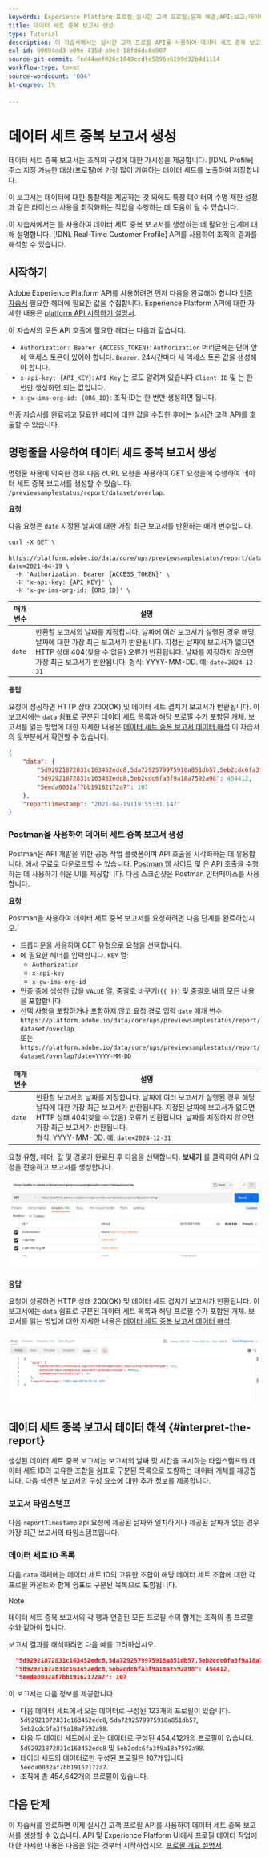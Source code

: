 ```yaml
---
keywords: Experience Platform;프로필;실시간 고객 프로필;문제 해결;API;보고;데이터 세트 중복 보고서;프로필 데이터
title: 데이터 세트 중복 보고서 생성
type: Tutorial
description: 이 자습서에서는 실시간 고객 프로필 API를 사용하여 데이터 세트 중복 보고서를 생성하는 데 필요한 단계에 대해 설명합니다.
exl-id: 90894ed3-b09e-435d-a9e3-18fd6dc8e907
source-git-commit: fcd44aef026c1049ccdfe5896e6199d32b4d1114
workflow-type: tm+mt
source-wordcount: '884'
ht-degree: 1%

---
```


# 데이터 세트 중복 보고서 생성

데이터 세트 중복 보고서는 조직의 구성에 대한 가시성을 제공합니다. [!DNL Profile] 주소 지정 가능한 대상(프로필)에 가장 많이 기여하는 데이터 세트를 노출하여 저장합니다.

이 보고서는 데이터에 대한 통찰력을 제공하는 것 외에도 특정 데이터의 수명 제한 설정과 같은 라이선스 사용을 최적화하는 작업을 수행하는 데 도움이 될 수 있습니다.

이 자습서에서는 를 사용하여 데이터 세트 중복 보고서를 생성하는 데 필요한 단계에 대해 설명합니다. [!DNL Real-Time Customer Profile] API를 사용하여 조직의 결과를 해석할 수 있습니다.

## 시작하기

Adobe Experience Platform API를 사용하려면 먼저 다음을 완료해야 합니다 [인증 자습서](https://www.adobe.com/go/platform-api-authentication-en) 필요한 헤더에 필요한 값을 수집합니다. Experience Platform API에 대한 자세한 내용은 [platform API 시작하기 설명서](../../landing/api-guide.md).

이 자습서의 모든 API 호출에 필요한 헤더는 다음과 같습니다.

* `Authorization: Bearer {ACCESS_TOKEN}`: `Authorization` 머리글에는 단어 앞에 액세스 토큰이 있어야 합니다. `Bearer`. 24시간마다 새 액세스 토큰 값을 생성해야 합니다.
* `x-api-key: {API_KEY}`: `API Key` 는 로도 알려져 있습니다 `Client ID` 및 는 한 번만 생성하면 되는 값입니다.
* `x-gw-ims-org-id: {ORG_ID}`: 조직 ID는 한 번만 생성하면 됩니다.

인증 자습서를 완료하고 필요한 헤더에 대한 값을 수집한 후에는 실시간 고객 API를 호출할 수 있습니다.

## 명령줄을 사용하여 데이터 세트 중복 보고서 생성

명령줄 사용에 익숙한 경우 다음 cURL 요청을 사용하여 GET 요청을에 수행하여 데이터 세트 중복 보고서를 생성할 수 있습니다. `/previewsamplestatus/report/dataset/overlap`.

**요청**

다음 요청은 `date` 지정된 날짜에 대한 가장 최근 보고서를 반환하는 매개 변수입니다.

```shell
curl -X GET \
  https://platform.adobe.io/data/core/ups/previewsamplestatus/report/dataset/overlap?date=2021-04-19 \
  -H 'Authorization: Bearer {ACCESS_TOKEN}' \
  -H 'x-api-key: {API_KEY}' \
  -H 'x-gw-ims-org-id: {ORG_ID}' \
```

| 매개변수 | 설명 |
|---|---|
| `date` | 반환할 보고서의 날짜를 지정합니다. 날짜에 여러 보고서가 실행된 경우 해당 날짜에 대한 가장 최근 보고서가 반환됩니다. 지정된 날짜에 보고서가 없으면 HTTP 상태 404(찾을 수 없음) 오류가 반환됩니다. 날짜를 지정하지 않으면 가장 최근 보고서가 반환됩니다. 형식: YYYY-MM-DD. 예: `date=2024-12-31` |

**응답**

요청이 성공하면 HTTP 상태 200(OK) 및 데이터 세트 겹치기 보고서가 반환됩니다. 이 보고서에는 `data` 쉼표로 구분된 데이터 세트 목록과 해당 프로필 수가 포함된 개체. 보고서를 읽는 방법에 대한 자세한 내용은 [데이터 세트 중복 보고서 데이터 해석](#interpret-the-report) 이 자습서의 뒷부분에서 확인할 수 있습니다.

```json
{
    "data": {
        "5d92921872831c163452edc8,5da7292579975918a851db57,5eb2cdc6fa3f9a18a7592a98": 123,
        "5d92921872831c163452edc8,5eb2cdc6fa3f9a18a7592a98": 454412,
        "5eeda0032af7bb19162172a7": 107
    },
    "reportTimestamp": "2021-04-19T19:55:31.147"
}
```

### Postman을 사용하여 데이터 세트 중복 보고서 생성

Postman은 API 개발을 위한 공동 작업 플랫폼이며 API 호출을 시각화하는 데 유용합니다. 에서 무료로 다운로드할 수 있습니다. [Postman 웹 사이트](https://www.postman.com) 및 은 API 호출을 수행하는 데 사용하기 쉬운 UI를 제공합니다. 다음 스크린샷은 Postman 인터페이스를 사용합니다.

**요청**

Postman을 사용하여 데이터 세트 중복 보고서를 요청하려면 다음 단계를 완료하십시오.

* 드롭다운을 사용하여 GET 유형으로 요청을 선택합니다.
* 에 필요한 헤더를 입력합니다. `KEY` 열:
   * `Authorization`
   * `x-api-key`
   * `x-gw-ims-org-id`
* 인증 중에 생성한 값을 `VALUE` 열, 중괄호 바꾸기(`{{ }}`) 및 중괄호 내의 모든 내용을 포함합니다.
* 선택 사항을 포함하거나 포함하지 않고 요청 경로 입력 `date` 매개 변수:
   `https://platform.adobe.io/data/core/ups/previewsamplestatus/report/dataset/overlap`\
   또는
   `https://platform.adobe.io/data/core/ups/previewsamplestatus/report/dataset/overlap?date=YYYY-MM-DD`

| 매개변수 | 설명 |
|---|---|
| `date` | 반환할 보고서의 날짜를 지정합니다. 날짜에 여러 보고서가 실행된 경우 해당 날짜에 대한 가장 최근 보고서가 반환됩니다. 지정된 날짜에 보고서가 없으면 HTTP 상태 404(찾을 수 없음) 오류가 반환됩니다. 날짜를 지정하지 않으면 가장 최근 보고서가 반환됩니다. <br/>형식: YYYY-MM-DD. 예: `date=2024-12-31` |

요청 유형, 헤더, 값 및 경로가 완료된 후 다음을 선택합니다. **보내기** 를 클릭하여 API 요청을 전송하고 보고서를 생성합니다.

![](../images/dataset-overlap-report/postman-request.png)

**응답**

요청이 성공하면 HTTP 상태 200(OK) 및 데이터 세트 겹치기 보고서가 반환됩니다. 이 보고서에는 `data` 쉼표로 구분된 데이터 세트 목록과 해당 프로필 수가 포함된 개체. 보고서를 읽는 방법에 대한 자세한 내용은 [데이터 세트 중복 보고서 데이터 해석](#interpret-the-report).

![](../images/dataset-overlap-report/postman-response.png)

## 데이터 세트 중복 보고서 데이터 해석 {#interpret-the-report}

생성된 데이터 세트 중복 보고서는 보고서의 날짜 및 시간을 표시하는 타임스탬프와 데이터 세트 ID의 고유한 조합을 쉼표로 구분된 목록으로 포함하는 데이터 개체를 제공합니다. 다음 섹션은 보고서의 구성 요소에 대한 추가 정보를 제공합니다.

### 보고서 타임스탬프

다음 `reportTimestamp` api 요청에 제공된 날짜와 일치하거나 제공된 날짜가 없는 경우 가장 최근 보고서의 타임스탬프입니다.

### 데이터 세트 ID 목록

다음 `data` 객체에는 데이터 세트 ID의 고유한 조합이 해당 데이터 세트 조합에 대한 각 프로필 카운트와 함께 쉼표로 구분된 목록으로 포함됩니다.

>[!NOTE]
>
>데이터 세트 중복 보고서의 각 행과 연결된 모든 프로필 수의 합계는 조직의 총 프로필 수와 같아야 합니다.

보고서 결과를 해석하려면 다음 예를 고려하십시오.

```json
  "5d92921872831c163452edc8,5da7292579975918a851db57,5eb2cdc6fa3f9a18a7592a98": 123,
  "5d92921872831c163452edc8,5eb2cdc6fa3f9a18a7592a98": 454412,
  "5eeda0032af7bb19162172a7": 107
```

이 보고서는 다음 정보를 제공합니다.

* 다음 데이터 세트에서 오는 데이터로 구성된 123개의 프로필이 있습니다. `5d92921872831c163452edc8`, `5da7292579975918a851db57`, `5eb2cdc6fa3f9a18a7592a98`.
* 다음 두 데이터 세트에서 오는 데이터로 구성된 454,412개의 프로필이 있습니다. `5d92921872831c163452edc8` 및 `5eb2cdc6fa3f9a18a7592a98`.
* 데이터 세트의 데이터로만 구성된 프로필은 107개입니다 `5eeda0032af7bb19162172a7`.
* 조직에 총 454,642개의 프로필이 있습니다.

## 다음 단계

이 자습서를 완료하면 이제 실시간 고객 프로필 API를 사용하여 데이터 세트 중복 보고서를 생성할 수 있습니다. API 및 Experience Platform UI에서 프로필 데이터 작업에 대한 자세한 내용은 다음을 읽는 것부터 시작하십시오. [프로필 개요 설명서](../home.md).
